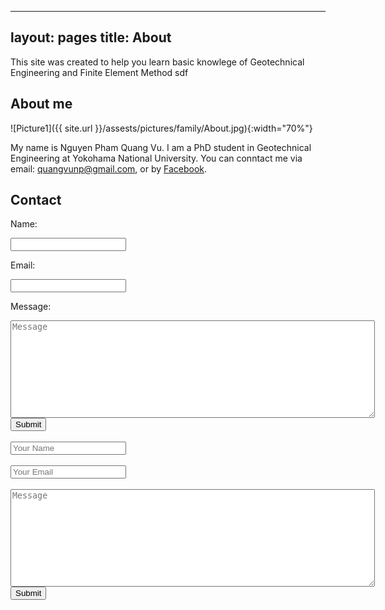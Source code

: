 ----
layout: pages
title: About
---

This site was created to help you learn basic knowlege of Geotechnical Engineering and Finite Element Method
sdf

## About me

![Picture1]({{ site.url }}/assests/pictures/family/About.jpg){:width="70%"}

My name is Nguyen Pham Quang Vu. I am a PhD student in Geotechnical Engineering at Yokohama National University. You can conntact me via email: quangvunp@gmail.com, or by [Facebook]("https://www.facebook.com/quangvu.np"). 

## Contact

<form action="//formspree.io/quangvunp@gmail.com" method="POST">
    <p>Name: </p><input id= "Name" type="text" name="name" cols="70"> <br />
    <p>Email: </p><input id="Email" type="email" name="email" cols="70"> <br />
    <p>Message: </p> <textarea id="message" name="message" placeholder="Message" rows="10" cols="70"></textarea> <br />
  <input type='submit' value='Submit' />




<form action="http://getsimpleform.com/messages?form_api_token=475339605245a246498c3b1d364a845b" method="post">
  <input type='hidden' name='redirect_to' value='http://minhajuddin.com/thank-you' />
  <!--<label for='name'>Name</label>-->
  <br />
  <br />
  <input type='text' id='name' name='name' placeholder='Your Name' rows='2' cols='70' />
  
  <!--<label for='email'>Email</label> -->
  <br />
  <br />
  <input type='text' id='email' name='email' placeholder='Your Email' rows ='4' cols='70' />
  <br />
  <!--<label for='email'>Message</label>-->
  <br />
  <textarea id='message' name='message' placeholder='Message' rows='10' cols='70'></textarea>
  <br />
  <input type='submit' value='Submit' />
</form>

